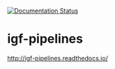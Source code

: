 [![Documentation Status](https://readthedocs.org/projects/igf-pipelines/badge/?version=master)](http://igf-pipelines.readthedocs.io/en/master/?badge=master)

# igf-pipelines 

http://igf-pipelines.readthedocs.io/

